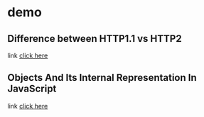 ﻿# demo


## Difference between HTTP1.1 vs HTTP2
link
    [click here](https://medium.com/@dishnusrinivasan16/difference-between-http-1-1-and-http-2-1de794715381)
## Objects And Its Internal Representation In JavaScript
link
    [click here]([https://medium.com/@dishnusrinivasan16/newtons-second-law-aba37018be22](https://medium.com/@dishnusrinivasan16/objects-and-its-internal-representation-in-javascript-d1da2d19d300)https://medium.com/@dishnusrinivasan16/objects-and-its-internal-representation-in-javascript-d1da2d19d300)
